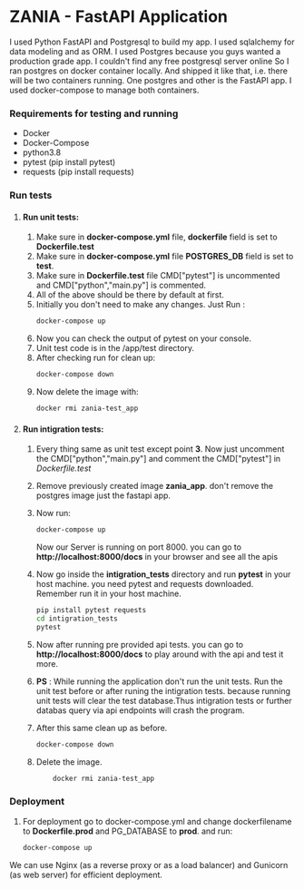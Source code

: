 # ZANIA - FastAPI Application
I used Python FastAPI and Postgresql to build my app. I used sqlalchemy for data modeling and as ORM. I used Postgres because you guys wanted a production grade app. I couldn't find any free postgresql server online So I ran postgres on docker container locally. And shipped it like that, i.e. there will be two containers running. One postgres and other is the  FastAPI app. I used docker-compose to manage both containers.
### Requirements for testing and running
- Docker
- Docker-Compose
- python3.8
- pytest (pip install pytest)
- requests (pip install requests)
### Run tests

1. #### Run unit tests:
    1. Make sure in **docker-compose.yml** file, **dockerfile** field is set to **Dockerfile.test**
    2. Make sure in **docker-compose.yml** file **POSTGRES_DB** field is set to  **test**.
    3. Make sure in **Dockerfile.test** file CMD["pytest"] is uncommented and CMD["python","main.py"] is commented.
    4. All of the above should be there by default at first.
    5. Initially you don't need to make any changes. Just Run :
        ```bash
        docker-compose up
        ```
    6. Now you can check the output of pytest on your console.
    7. Unit test code is in the /app/test directory.
    8. After checking run for clean up:
        ```bash
        docker-compose down
        ```
    9. Now delete the image with:
        ```bash
        docker rmi zania-test_app
        ```
2. #### Run intigration tests:
    1. Every thing same as unit test except point  **3**. Now just uncomment the CMD["python","main.py"] and comment the CMD["pytest"] in  *Dockerfile.test*
    2. Remove previously created image **zania_app**. don't remove the postgres image just the fastapi app.
    3. Now run:
        ```bash
        docker-compose up
        ```
        Now our Server is running on port 8000. you can go to **http://localhost:8000/docs** in your browser and see all the apis 

    4. Now go inside the **intigration_tests** directory and run **pytest** in your host machine. you need pytest and requests downloaded. Remember run it in your host machine.
        ```bash
        pip install pytest requests
        cd intigration_tests
        pytest
        ```
    5. Now after running pre provided api tests. you can go to **http://localhost:8000/docs** to play around with the api and test it more.
    6. **PS** : While running the application don't run the unit tests.
    Run the unit test before or after runing the intigration tests. because running unit tests will clear the test database.Thus intigration tests or further databas query via api endpoints will crash the program.

    6. After this same clean up as before.
        ```bash
        docker-compose down
        ```
    7. Delete the image.
        ```bash
            docker rmi zania-test_app
        ```
    
### Deployment
1. For deployment go to docker-compose.yml and change dockerfilename to **Dockerfile.prod** and PG_DATABASE to **prod**. and run:

    ```bash
    docker-compose up
    ```
We can use Nginx (as a reverse proxy or as a load balancer) and Gunicorn (as web server) for efficient deployment.



